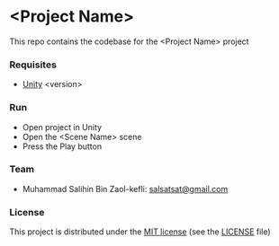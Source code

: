 # \<Project Name\>
This repo contains the codebase for the \<Project Name\> project

### Requisites

* [Unity](www.unity3d.com) \<version\>

### Run

* Open project in Unity
* Open the \<Scene Name\> scene
* Press the Play button

### Team

* Muhammad Salihin Bin Zaol-kefli: salsatsat@gmail.com

### License

This project is distributed under the [MIT license](https://en.wikipedia.org/wiki/MIT_License) (see the [LICENSE](./LICENSE) file)
